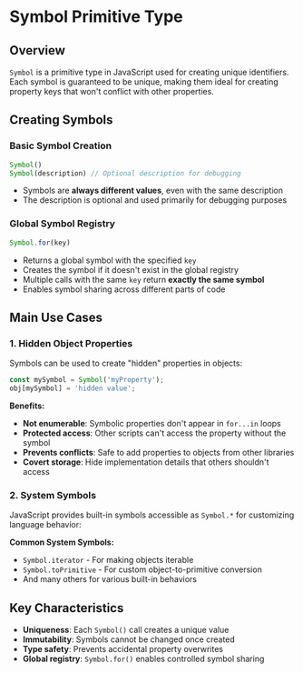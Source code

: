 # Symbol Primitive Type

## Overview

`Symbol` is a primitive type in JavaScript used for creating unique identifiers. Each symbol is guaranteed to be unique, making them ideal for creating property keys that won't conflict with other properties.

## Creating Symbols

### Basic Symbol Creation
```javascript
Symbol()
Symbol(description) // Optional description for debugging
```
- Symbols are **always different values**, even with the same description
- The description is optional and used primarily for debugging purposes

### Global Symbol Registry
```javascript
Symbol.for(key)
```
- Returns a global symbol with the specified `key`
- Creates the symbol if it doesn't exist in the global registry
- Multiple calls with the same `key` return **exactly the same symbol**
- Enables symbol sharing across different parts of code

## Main Use Cases

### 1. Hidden Object Properties

Symbols can be used to create "hidden" properties in objects:

```javascript
const mySymbol = Symbol('myProperty');
obj[mySymbol] = 'hidden value';
```

**Benefits:**
- **Not enumerable**: Symbolic properties don't appear in `for...in` loops
- **Protected access**: Other scripts can't access the property without the symbol
- **Prevents conflicts**: Safe to add properties to objects from other libraries
- **Covert storage**: Hide implementation details that others shouldn't access

### 2. System Symbols

JavaScript provides built-in symbols accessible as `Symbol.*` for customizing language behavior:

**Common System Symbols:**
- `Symbol.iterator` - For making objects iterable
- `Symbol.toPrimitive` - For custom object-to-primitive conversion
- And many others for various built-in behaviors

## Key Characteristics

- **Uniqueness**: Each `Symbol()` call creates a unique value
- **Immutability**: Symbols cannot be changed once created
- **Type safety**: Prevents accidental property overwrites
- **Global registry**: `Symbol.for()` enables controlled symbol sharing
